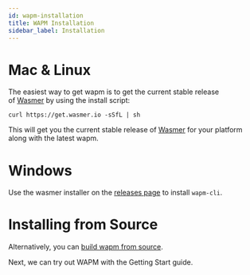 ```yaml
---
id: wapm-installation
title: WAPM Installation
sidebar_label: Installation
---
```


# Mac & Linux

The easiest way to get wapm is to get the current stable release of [Wasmer](https://wasmer.io/) by using the install script:

    curl https://get.wasmer.io -sSfL | sh

This will get you the current stable release of [Wasmer](https://wasmer.io/) for your platform along with the latest wapm.

# Windows

Use the wasmer installer on the [releases page](https://github.com/wasmerio/wasmer/releases) to install `wapm-cli`.

# Installing from Source

Alternatively, you can [build wapm from source](https://github.com/wapmio/cli#compiling-from-source).

Next, we can try out WAPM with the Getting Start guide.
